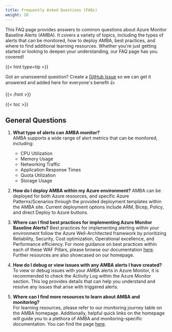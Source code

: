 ```yaml
---
title: Frequently Asked Questions (FAQs)
weight: 20
---
```


This FAQ page provides answers to common questions about Azure Monitor Baseline Alerts (AMBA). It covers a variety of topics, including the types of alerts that can be monitored, how to deploy AMBA, best practices, and where to find additional learning resources. Whether you're just getting started or looking to deepen your understanding, our FAQ page has you covered!

{{< hint type=tip >}}

Got an unanswered question? Create a [GitHub Issue](https://github.com/Azure/azure-monitor-baseline-alerts/issues) so we can get it answered and added here for everyone's benefit 👍

{{< /hint >}}

{{< toc >}}

## General Questions

1. **What type of alerts can AMBA monitor?**  
   AMBA supports a wide range of alert metrics that can be monitored, including:
   - CPU Utilization
   - Memory Usage
   - Networking Traffic
   - Application Response Times
   - Quota Utilization
   - Storage Usage

2. **How do I deploy AMBA within my Azure environment?**
    AMBA can be deployed for both Azure resources, and specific Azure Patterns/Scenarios through the provided deployment templates within the AMBA site. Current deployment options include ARM, Bicep, Policy, and direct Deploy to Azure buttons.

3. **Where can I find best practices for implementing Azure Monitor Baseline Alerts?**
    Best practices for implementing alerting within your environment follow the Azure Well-Architected framework by prioritizing Reliability, Security, Cost optimization, Operational excellence, and Performance efficiency. For more guidance on best practices within each of these WAF Pillars, please browse our documentation [here](https://learn.microsoft.com/en-us/azure/azure-monitor/best-practices-alerts). Further resources are also showcased on our homepage.

4. **How do I debug or view issues with any AMBA alerts I have created?**  
   To view or debug issues with your AMBA alerts in Azure Monitor, it is recommended to check the Activity Log within the Azure Monitor section. This log provides details that can help you understand and resolve any issues that arise with triggered alerts.

5. **Where can I find more resources to learn about AMBA and monitoring?**  
   For learning resources, please refer to our monitoring journey table on the AMBA homepage. Additionally, helpful quick links on the homepage will guide you to a plethora of AMBA and monitoring-specific documentation. You can find the page [here](https://azure.github.io/azure-monitor-baseline-alerts/welcome/).
   
